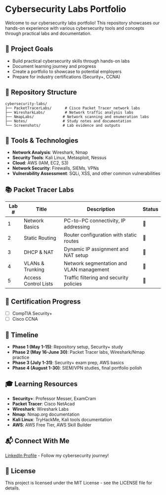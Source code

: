 # Cybersecurity Labs Portfolio

Welcome to our cybersecurity labs portfolio! This repository showcases our hands-on experience with various cybersecurity tools and concepts through practical labs and documentation.

## 🎯 Project Goals

- Build practical cybersecurity skills through hands-on labs
- Document learning journey and progress
- Create a portfolio to showcase to potential employers
- Prepare for industry certifications (Security+, CCNA)

## 📁 Repository Structure

```
cybersecurity-labs/
├── PacketTracerLabs/      # Cisco Packet Tracer network labs
├── WiresharkLabs/         # Network traffic analysis labs
├── NmapLabs/             # Network scanning and enumeration labs
├── Notes/                # Study notes and documentation
└── Screenshots/          # Lab evidence and outputs
```

## 🔧 Tools & Technologies

- **Network Analysis**: Wireshark, Nmap
- **Security Tools**: Kali Linux, Metasploit, Nessus
- **Cloud**: AWS (IAM, EC2, S3)
- **Network Security**: Firewalls, SIEMs, VPNs
- **Vulnerability Assessment**: SQLi, XSS, and other common vulnerabilities

## 📚 Packet Tracer Labs

| Lab # | Title                   | Description                               | Status |
|-------|-------------------------|-------------------------------------------|--------|
| 1     | Network Basics          | PC-to-PC connectivity, IP addressing      | 🚧     |
| 2     | Static Routing          | Router configuration with static routes   | 🚧     |
| 3     | DHCP & NAT              | Dynamic IP assignment and NAT setup       | 🚧     |
| 4     | VLANs & Trunking        | Network segmentation and VLAN management  | 🚧     |
| 5     | Access Control Lists    | Traffic filtering and security policies   | 🚧     |

## 📝 Certification Progress

- [ ] CompTIA Security+
- [ ] Cisco CCNA

## 📅 Timeline

- **Phase 1 (May 1-15)**: Repository setup, Security+ study
- **Phase 2 (May 16-June 30)**: Packet Tracer labs, Wireshark/Nmap practice
- **Phase 3 (July 1-31)**: Security+ exam prep, AWS basics
- **Phase 4 (August 1-30)**: SIEM/VPN studies, final portfolio polish

## 🎓 Learning Resources

- **Security+**: Professor Messer, ExamCram
- **Packet Tracer**: Cisco NetAcad
- **Wireshark**: Wireshark Labs
- **Nmap**: Nmap.org documentation
- **Kali Linux**: TryHackMe, Kali tools documentation
- **AWS**: AWS Free Tier, AWS Skill Builder

## 📬 Connect With Me

[LinkedIn Profile](https://linkedin.com/in/YOURHANDLE) - Follow my cybersecurity journey!

## 📄 License

This project is licensed under the MIT License - see the LICENSE file for details. 
